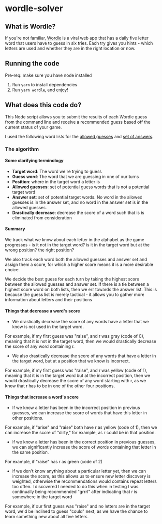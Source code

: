 # wordle-solver

## What is Wordle?

If you're not familiar, [Wordle](https://www.powerlanguage.co.uk/wordle/) is a viral web app that has a daily five letter word that users have to guess in six tries. Each try gives you hints - which letters are used and whether they are in the right location or now.

## Running the code

Pre-req: make sure you have node installed

1) Run `yarn` to install dependencies
2) Run `yarn wordle`, and enjoy! 

## What does this code do? 

This Node script allows you to submit the results of each Wordle guess from the command line and receive a recommended guess based off the current status of your game. 

I used the following word lists for the [allowed guesses](https://gist.github.com/cfreshman/cdcdf777450c5b5301e439061d29694c) and [set of answers](https://gist.github.com/cfreshman/a03ef2cba789d8cf00c08f767e0fad7b).

### The algorithm

#### Some clarifying terminology

- **Target word**: The word we're trying to guess
- **Guess word**: The word that we are guessing in one of our turns
- **Position**: where in the target word a letter is
- **Allowed guesses**: set of potential guess words that is not a potential target word
- **Answer set**: set of potential target words. No word in the allowed guesses is in the answer set, and no word in the answer set is in the allowed guesses.
- **Drastically decrease**: decrease the score of a word such that is is eliminated from consideration

#### Summary 
We track what we know about each letter in the alphabet as the game progresses - is it not in the target word? is it in the target word but at the wrong position? the right position?

We also track each word both the allowed guesses and answer set and assign them a score, for which a higher score means it is a more desirable choice.

We decide the best guess for each turn by taking the highest score between the allowed guesses and answer set. If there is a tie between a highest score word on both lists, then we err towards the answer list. This is because the guess list is merely tactical - it allows you to gather more information about letters and their positions


#### Things that decrease a word's score

- We drastically decrease the score of any words have a letter that we know is not used in the target word. 

For example, if my first guess was "raise", and r was gray (code of 0), meaning that it is not in the target word, then we would drastically decrease the score of any word containing r.

- We also drastically decrease the score of any words that have a letter in the target word, but at a position that we know is incorrect. 

For example, if my first guess was "raise", and r was yellow (code of 1), meaning that it is in the target word but at the incorrect position, then we would drastically decrease the score of any word starting with r, as we know that r has to be in one of the other four positions. 


#### Things that increase a word's score

- If we know a letter has been in the incorrect position in previous guesses, we can increase the score of words that have this letter in other positions. 

For example, if "arise" and "raise" both have r as yellow (code of 1), then we can increase the score of "dirty," for example, as r could be in that position.

- If we know a letter has been in the correct position in previous guesses, we can significantly increase the score of words containing that letter in the same position. 

For example, if "raise" has r as green (code of 2)

- If we don't know anything about a particular letter yet, then we can increase the score, as this allows us to ensure new letter discovery is weighted, otherwise the recommendations would contains repeat letters too often. I discovered I needed to do this when in testing I was continually being recommended "grrrl" after indicating that r is somewhere in the target word

For example, if our first guess was "raise" and no letters are in the target word, we'd be inclined to guess "could" next, as we have the chance to learn something new about all five letters.

